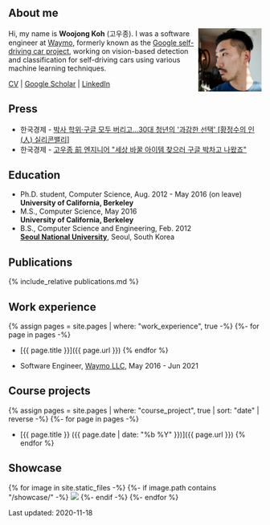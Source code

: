 ## About me

<img src="assets/woojong_koh_profile.jpeg" align="right" style="width:25%">

Hi, my name is **Woojong Koh** (고우종). I was a software engineer at [Waymo](https://waymo.com), formerly known as the [Google self-driving car project](https://www.google.com/selfdrivingcar), working on vision-based detection and classification for self-driving cars using various machine learning techniques. 

[CV](./assets/wjkoh-cv-public.pdf) | [Google Scholar](https://scholar.google.com/citations?user=Mz6M9j0AAAAJ&hl=en) | [LinkedIn](https://www.linkedin.com/in/wjkoh)

## Press
* 한국경제 - [박사 학위·구글 모두 버리고…30대 청년의 '과감한 선택' [황정수의 인(人) 실리콘밸리]](https://www.hankyung.com/it/article/202110021249i)
* 한국경제 - [고우종 前 엔지니어 "세상 바꿀 아이템 찾으러 구글 박차고 나왔죠"](https://www.hankyung.com/economy/article/2021100568691)

## Education
* Ph.D. student, Computer Science,  Aug. 2012 - May 2016 (on leave)  
**University of California, Berkeley**
* M.S., Computer Science, May 2016  
**University of California, Berkeley**
* B.S., Computer Science and Engineering, Feb. 2012  
[**Seoul National University**](http://en.snu.ac.kr), Seoul, South Korea

## Publications
{% include_relative publications.md %}

## Work experience
{% assign pages = site.pages | where: "work_experience", true -%}
{%- for page in pages -%}
 * [{{ page.title }}]({{ page.url }})
{% endfor %}

* Software Engineer, [Waymo LLC](http://waymo.com), May 2016 - Jun 2021  

## Course projects
{% assign pages = site.pages | where: "course_project", true | sort: "date" | reverse -%}
{%- for page in pages -%}
 * [{{ page.title }} ({{ page.date | date: "%b %Y" }})]({{ page.url }})
{% endfor %}

## Showcase
{% for image in site.static_files -%}
{%- if image.path contains "/showcase/" -%}
<a href="{{ image.path }}"><img src="{{ image.path }}" style="width:33%"></a>
{%- endif -%}
{%- endfor %}

Last updated: 2020-11-18
